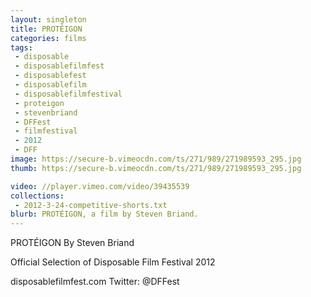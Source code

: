 ```yaml
---
layout: singleton
title: PROTÉIGON
categories: films
tags:
 - disposable
 - disposablefilmfest
 - disposablefest
 - disposablefilm
 - disposablefilmfestival
 - proteigon
 - stevenbriand
 - DFFest
 - filmfestival
 - 2012
 - DFF
image: https://secure-b.vimeocdn.com/ts/271/989/271989593_295.jpg
thumb: https://secure-b.vimeocdn.com/ts/271/989/271989593_295.jpg

video: //player.vimeo.com/video/39435539
collections:
 - 2012-3-24-competitive-shorts.txt
blurb: PROTÉIGON, a film by Steven Briand.
---
```


PROTÉIGON
By Steven Briand

Official Selection of Disposable Film Festival 2012

disposablefilmfest.com
Twitter: @DFFest